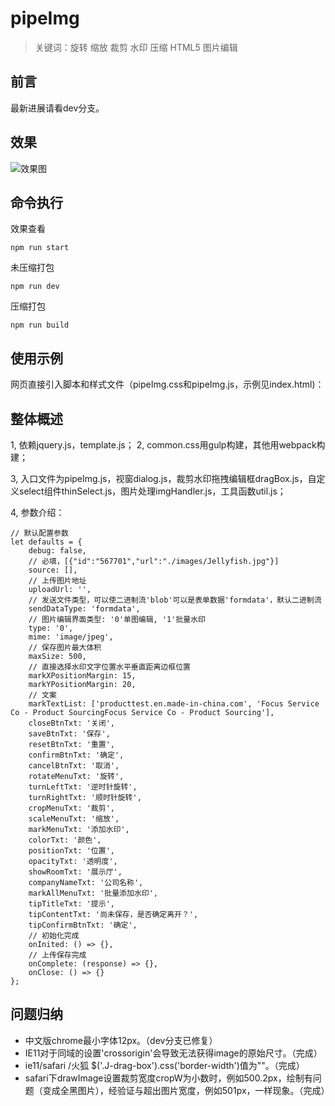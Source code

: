 # pipeImg
> 关键词：旋转 缩放 裁剪 水印 压缩 HTML5 图片编辑
## 前言
最新进展请看dev分支。
## 效果
![效果图](/images/1.gif)
## 命令执行
效果查看
```
npm run start
```
未压缩打包
```
npm run dev
```
压缩打包
```
npm run build
```
## 使用示例
网页直接引入脚本和样式文件（pipeImg.css和pipeImg.js，示例见index.html)：

## 整体概述
1, 依赖jquery.js，template.js；
2, common.css用gulp构建，其他用webpack构建；

3, 入口文件为pipeImg.js，视窗dialog.js，裁剪水印拖拽编辑框dragBox.js，自定义select组件thinSelect.js，图片处理imgHandler.js，工具函数util.js；

4, 参数介绍：
```
// 默认配置参数
let defaults = {
    debug: false,
    // 必填，[{"id":"567701","url":"./images/Jellyfish.jpg"}]
    source: [],
    // 上传图片地址
    uploadUrl: '',
    // 发送文件类型，可以使二进制流'blob'可以是表单数据'formdata'，默认二进制流
    sendDataType: 'formdata',
    // 图片编辑界面类型: '0'单图编辑, '1'批量水印
    type: '0',
    mime: 'image/jpeg',
    // 保存图片最大体积
    maxSize: 500,
    // 直接选择水印文字位置水平垂直距离边框位置
    markXPositionMargin: 15,
    markYPositionMargin: 20,
    // 文案
    markTextList: ['producttest.en.made-in-china.com', 'Focus Service Co - Product SourcingFocus Service Co - Product Sourcing'],
    closeBtnTxt: '关闭',
    saveBtnTxt: '保存',
    resetBtnTxt: '重置',
    confirmBtnTxt: '确定',
    cancelBtnTxt: '取消',
    rotateMenuTxt: '旋转',
    turnLeftTxt: '逆时针旋转',
    turnRightTxt: '顺时针旋转',
    cropMenuTxt: '裁剪',
    scaleMenuTxt: '缩放',
    markMenuTxt: '添加水印',
    colorTxt: '颜色',
    positionTxt: '位置',
    opacityTxt: '透明度',
    showRoomTxt: '展示厅',
    companyNameTxt: '公司名称',
    markAllMenuTxt: '批量添加水印',
    tipTitleTxt: '提示',
    tipContentTxt: '尚未保存，是否确定离开？',
    tipConfirmBtnTxt: '确定',
    // 初始化完成
    onInited: () => {},
    // 上传保存完成
    onComplete: (response) => {},
    onClose: () => {}
};
```

## 问题归纳
+ 中文版chrome最小字体12px。（dev分支已修复）
+ IE11对于同域的设置'crossorigin'会导致无法获得image的原始尺寸。（完成）
+ ie11/safari /火狐  $('.J-drag-box').css('border-width')值为""。（完成）
+ safari下drawImage设置裁剪宽度cropW为小数时，例如500.2px，绘制有问题（变成全黑图片），经验证与超出图片宽度，例如501px，一样现象。（完成）